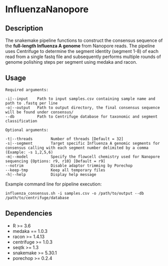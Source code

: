# InfluenzaNanopore

## Description
The snakemake pipeline functions to construct the consensus sequence of the **full-length Influenza A genome** from Nanopore reads. The pipeline uses Centrifuge to determine the segment identity (segment 1-8) of each read from a single fastq file and subsequently performs multiple rounds of genome polishing steps per segment using medaka and racon.

## Usage
```
Required arguments:

-i|--input    Path to input samples.csv containing sample name and path to .fastq per line
-o|--output   Path to output directory, the final consensus sequence will be found under consensus/
--db          Path to Centrifuge database for taxonomic and segment classification

Optional arguments:

-t|--threads        Number of threads [Default = 32]
-s|--segment        Target specific Influenza A genomic segments for consensus calling with each segment number delimited by a comma (Example: -s 1,2,5,6)
-m|--model          Specify the flowcell chemistry used for Nanopore sequencing {Options: r9, r10} [Default = r9]
--notrim            Disable adaptor trimming by Porechop
--keep-tmp          Keep all temporary files
-h|--help           Display help message
```

Example command line for pipeline execution:
```
influenza_consensus.sh -i samples.csv -o /path/to/output --db /path/to/centrifuge/database
```

## Dependencies
* R >= 3.6
* medaka == 1.0.3
* racon >= 1.4.13
* centrifuge >= 1.0.3
* seqtk >= 1.3
* snakemake >= 5.30.1
* porechop >= 0.2.4
